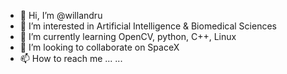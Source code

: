 - 👋 Hi, I’m @willandru
- 👀 I’m interested in Artificial Intelligence & Biomedical Sciences
- 🌱 I’m currently learning OpenCV, python, C++, Linux
- 💞️ I’m looking to collaborate on SpaceX 
- 📫 How to reach me ... ...

<!---
willandru/willandru is a ✨ special ✨ repository because its `README.md` (this file) appears on your GitHub profile.
You can click the Preview link to take a look at your changes.
--->
